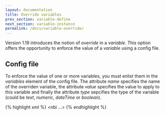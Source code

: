 ```yaml
---
layout: documentation
title: Override variables
prev_section: variable-define
next_section: variable-instance
permalink: /docs/variable-override/
---
```

Version 1.19 introduces the notion of *override* in a *variable*. This option offers the opportunity to enforce the value of a *variable* using a config file.

## Config file

To enforce the value of one or more variables, you must enlist them in the *variables* element of the config file. The attribute *name* specifies the name of the overriden variable, the attribute *value* specifies the value to apply to this variable and finally the attribute *type* sepcifies the type of the variable (could be *text*, *numeric*, *dateTime* or *boolean*).

{% highlight xml %}
<nbi ...>
  <variables>
    <add name="myDate" value="2013-12-01" type="DateTime"/>
    <add name="myNum" value="187" type="Numeric"/>
  </variables>
</nbi>
{% endhighlight %}